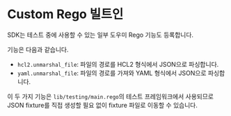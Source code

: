 # Custom Rego 빌트인

SDK는 테스트 중에 사용할 수 있는 일부 도우미 Rego 기능도 등록합니다.

기능은 다음과 같습니다.

* `hcl2.unmarshal_file`: 파일의 경로를 HCL2 형식에서 JSON으로 파싱합니다.
* `yaml.unmarshal_file`: 파일의 경로를 가져와 YAML 형식에서 JSON으로 파싱합니다.

이 두 가지 기능은 `lib/testing/main.rego`의 테스트 프레임워크에서 사용되므로 JSON fixture를 직접 생성할 필요 없이 fixture 파일로 이동할 수 있습니다.
